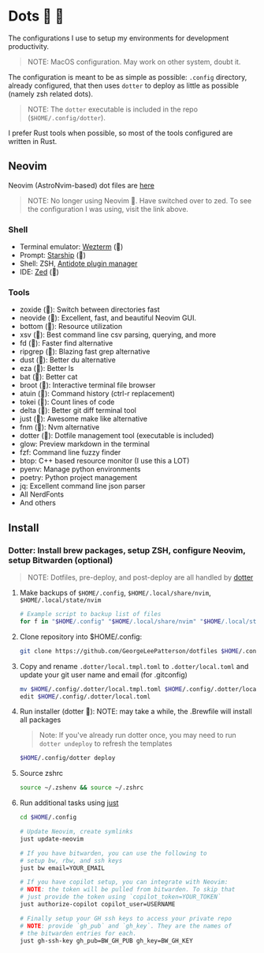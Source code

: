 # Dots 🍬 🐜

The configurations I use to setup my environments for development productivity.

> NOTE: MacOS configuration. May work on other system, doubt it.

The configuration is meant to be as simple as possible: `.config` directory, already configured, that then uses `dotter` to deploy as little as possible (namely zsh related dots).

> NOTE: The `dotter` executable is included in the repo (`$HOME/.config/dotter`).

I prefer Rust tools when possible, so most of the tools configured are written in Rust.

## Neovim

Neovim (AstroNvim-based) dot files are [here](https://github.com/GeorgeLeePatterson/astrovim)

> NOTE: No longer using Neovim 🫠. Have switched over to zed. To see the configuration I was using, visit the link above.

### Shell

- Terminal emulator: [Wezterm](https://wezfurlong.org/wezterm) (🦀)
- Prompt: [Starship](https://starship.rs/) (🦀)
- Shell: ZSH, [Antidote plugin manager](https://github.com/mattmc3/antidote)
- IDE: [Zed](https://zed.dev/releases/preview) (🦀)

### Tools

- zoxide (🦀): Switch between directories fast
- neovide (🦀): Excellent, fast, and beautiful Neovim GUI.
- bottom (🦀): Resource utilization
- xsv (🦀): Best command line csv parsing, querying, and more
- fd (🦀): Faster find alternative
- ripgrep (🦀): Blazing fast grep alternative
- dust (🦀): Better du alternative
- eza (🦀): Better ls
- bat (🦀): Better cat
- broot (🦀): Interactive terminal file browser
- atuin (🦀): Command history (ctrl-r replacement)
- tokei (🦀): Count lines of code
- delta (🦀): Better git diff terminal tool
- just (🦀): Awesome make like alternative
- fnm (🦀): Nvm alternative
- dotter (🦀): Dotfile management tool (executable is included)
- glow: Preview markdown in the terminal
- fzf: Command line fuzzy finder
- btop: C++ based resource monitor (I use this a LOT)
- pyenv: Manage python environments
- poetry: Python project management
- jq: Excellent command line json parser
- All NerdFonts
- And others

## Install

### Dotter: Install brew packages, setup ZSH, configure Neovim, setup Bitwarden (optional)

> NOTE: Dotfiles, pre-deploy, and post-deploy are all handled by [dotter](https://github.com/SuperCuber/dotter)

1. Make backups of `$HOME/.config`, `$HOME/.local/share/nvim`, `$HOME/.local/state/nvim`

   ```bash
   # Example script to backup list of files
   for f in "$HOME/.config" "$HOME/.local/share/nvim" "$HOME/.local/state/nvim"; do mv ${f} "${f}.bak" || exit 1; done;
   ```

2. Clone repository into $HOME/.config:

   ```bash
   git clone https://github.com/GeorgeLeePatterson/dotfiles $HOME/.config
   ```

3. Copy and rename `.dotter/local.tmpl.toml` to `.dotter/local.toml` and update your git user name and email (for .gitconfig)

   ```bash
   mv $HOME/.config/.dotter/local.tmpl.toml $HOME/.config/.dotter/local.toml
   edit $HOME/.config/.dotter/local.toml
   ```

4. Run installer (dotter 🦀): NOTE: may take a while, the .Brewfile will install all packages

   > Note: If you've already run dotter once, you may need to run `dotter undeploy` to refresh the templates

   ```bash
   $HOME/.config/dotter deploy
   ```

5. Source zshrc

   ```bash
   source ~/.zshenv && source ~/.zshrc
   ```

6. Run additional tasks using [just](https://github.com/casey/just)

   ```bash
   cd $HOME/.config

   # Update Neovim, create symlinks
   just update-neovim

   # If you have bitwarden, you can use the following to
   # setup bw, rbw, and ssh keys
   just bw email=YOUR_EMAIL

   # If you have copilot setup, you can integrate with Neovim:
   # NOTE: the token will be pulled from bitwarden. To skip that
   # just provide the token using `copilot_token=YOUR_TOKEN`
   just authorize-copilot copilot_user=USERNAME

   # Finally setup your GH ssh keys to access your private repo
   # NOTE: provide `gh_pub` and `gh_key`. They are the names of
   # the bitwarden entries for each.
   just gh-ssh-key gh_pub=BW_GH_PUB gh_key=BW_GH_KEY
   ```
